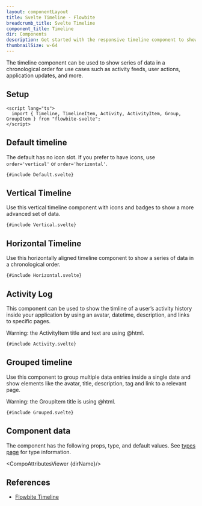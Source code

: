 ```yaml
---
layout: componentLayout
title: Svelte Timeline - Flowbite
breadcrumb_title: Svelte Timeline
component_title: Timeline
dir: Components
description: Get started with the responsive timeline component to show data in a chronological order with support for multiple styles, sizes, and variants
thumbnailSize: w-64
---
```


<script lang="ts">
  import { CompoAttributesViewer, GitHubCompoLinks, toKebabCase } from '../../utils'
  import { Badge } from '$lib'
  const dirName = toKebabCase(component_title)
</script>

The timeline component can be used to show series of data in a chronological order for use cases such as activity feeds, user actions, application updates, and more.

## Setup

```svelte example hideOutput
<script lang="ts">
  import { Timeline, TimelineItem, Activity, ActivityItem, Group, GroupItem } from "flowbite-svelte";
</script>
```

## Default timeline

The default has no icon slot. If you prefer to have icons, use `order='vertical'` or `order='horizontal'`.

```svelte example
{#include Default.svelte}
```

## Vertical Timeline

Use this vertical timeline component with icons and badges to show a more advanced set of data.

```svelte example
{#include Vertical.svelte}
```

## Horizontal Timeline

Use this horizontally aligned timeline component to show a series of data in a chronological order.

```svelte example
{#include Horizontal.svelte}
```

## Activity Log

This component can be used to show the timline of a user’s activity history inside your application by using an avatar, datetime, description, and links to specific pages.

<Badge large>Warning: the ActivityItem title and text are using @html.</Badge>

```svelte example
{#include Activity.svelte}
```

## Grouped timeline

Use this component to group multiple data entries inside a single date and show elements like the avatar, title, description, tag and link to a relevant page.

<Badge large>Warning: the GroupItem title is using @html.</Badge>

```svelte example
{#include Grouped.svelte}
```

## Component data

The component has the following props, type, and default values. See [types page](/docs/pages/typescript) for type information.

<CompoAttributesViewer {dirName}/>

## References

- [Flowbite Timeline](https://flowbite.com/docs/components/timeline/)

<GitHubCompoLinks />
